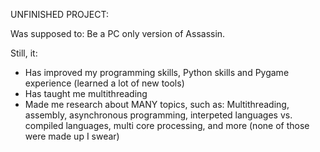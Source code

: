 UNFINISHED PROJECT:

Was supposed to: Be a PC only version of Assassin. 

Still, it:
- Has improved my programming skills, Python skills and Pygame experience (learned a lot of new tools)
- Has taught me multithreading
- Made me research about MANY topics, such as: Multithreading, assembly, asynchronous programming, interpeted languages vs. compiled languages, multi core processing, and more (none of those were made up I swear)
